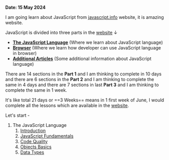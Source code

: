 **Date: 15 May 2024**

I am going learn about JavaScript from [javascript.info][1] website, it is amazing website.

JavaScript is divided into three parts in the [website][1] ↓

- **[The JavaScript Language](https://javascript.info/#tab-1)** (Where we learn about JavaScript language)
- **[Browser](https://javascript.info/#tab-2)** (Where we learn how developer can use JavaScript language in browser)
- **[Additional Articles](https://javascript.info/#tab-3)** (Some additional information about JavaScript language)

There are 14 sections in the **Part 1** and I am thinking to complete in 10 days and there are 6 sections in the **Part 2** and I am thinking to complete the same in 4 days and there are 7 sections in last **Part 3** and I am thinking to complete the same in 1 week.

It's like total 21 days or ==3 Weeks== means in 1 first week of June, I would complete all the lessons which are available in the [website][1].

Let's start -
1. The JavaScript Language 
	1. [Introduction](./Part%201%20-%20%20The%20JavaScript%20Language/Introduction.md)
	2. [JavaScript Fundamentals](./Part%201%20-%20%20The%20JavaScript%20Language/JavaScript%20Fundamentals.md)
	3. [Code Quality](./Part%201%20-%20%20The%20JavaScript%20Language/Code%20quality.md)
	4. [Objects Basics](./Part%201%20-%20%20The%20JavaScript%20Language/Objects%20basics.md)
	5. [Data Types](./Part%201%20-%20%20The%20JavaScript%20Language/Data%20types.md)

[1]: https://javascript.info "JavaScript"
